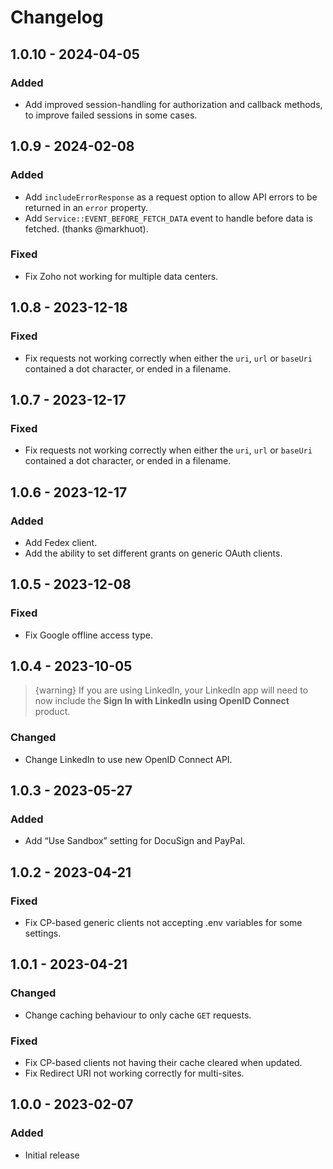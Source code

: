 # Changelog

## 1.0.10 - 2024-04-05

### Added
- Add improved session-handling for authorization and callback methods, to improve failed sessions in some cases.

## 1.0.9 - 2024-02-08

### Added
- Add `includeErrorResponse` as a request option to allow API errors to be returned in an `error` property.
- Add `Service::EVENT_BEFORE_FETCH_DATA` event to handle before data is fetched. (thanks @markhuot).

### Fixed
- Fix Zoho not working for multiple data centers.

## 1.0.8 - 2023-12-18

### Fixed
- Fix requests not working correctly when either the `uri`, `url` or `baseUri` contained a dot character, or ended in a filename.

## 1.0.7 - 2023-12-17

### Fixed
- Fix requests not working correctly when either the `uri`, `url` or `baseUri` contained a dot character, or ended in a filename.

## 1.0.6 - 2023-12-17

### Added
- Add Fedex client.
- Add the ability to set different grants on generic OAuth clients.

## 1.0.5 - 2023-12-08

### Fixed
- Fix Google offline access type.

## 1.0.4 - 2023-10-05
> {warning} If you are using LinkedIn, your LinkedIn app will need to now include the **Sign In with LinkedIn using OpenID Connect** product.

### Changed
- Change LinkedIn to use new OpenID Connect API.

## 1.0.3 - 2023-05-27

### Added
- Add “Use Sandbox” setting for DocuSign and PayPal.

## 1.0.2 - 2023-04-21

### Fixed
- Fix CP-based generic clients not accepting .env variables for some settings.

## 1.0.1 - 2023-04-21

### Changed
- Change caching behaviour to only cache `GET` requests.

### Fixed
- Fix CP-based clients not having their cache cleared when updated.
- Fix Redirect URI not working correctly for multi-sites.

## 1.0.0 - 2023-02-07

### Added
- Initial release
